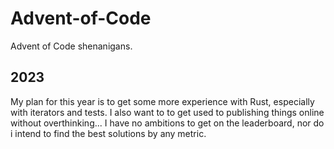 # Advent-of-Code
Advent of Code shenanigans.

## 2023
My plan for this year is to get some more experience with Rust, especially with iterators and tests. I also want to to get used to publishing things online without overthinking...
I have no ambitions to get on the leaderboard, nor do i intend to find the best solutions by any metric.
